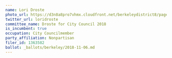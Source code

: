 ```yaml
---
name: Lori Droste
photo_url: https://d3n8a8pro7vhmx.cloudfront.net/berkeleydistrict8/pages/15/attachments/original/1481570989/Lori_headshot.jpg
twitter_url: loridroste
committee_name: Droste for City Council 2018
is_incumbent: true
occupation: City Councilmember
party_affiliation: Nonpartisan
filer_id: 1363582
ballot: _ballots/berkeley/2018-11-06.md
---
```

